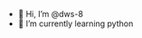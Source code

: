 - 👋 Hi, I’m @dws-8
- 🌱 I’m currently learning python


<!---
dws-8/dws-8 is a ✨ special ✨ repository because its `README.md` (this file) appears on your GitHub profile.
You can click the Preview link to take a look at your changes.
--->
